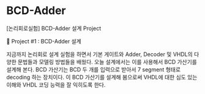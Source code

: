# BCD-Adder

[논리회로실험] BCD-Adder 설계 Project 

💫 Project #1 : BCD-Adder 설계

  
   지금까지 논리회로 설계 실험을 하면서 기본 게이트와 Adder, Decoder 및 VHDL의 다양한 문법들과 모델링 방법들을 배웠다.
   오늘 설계에서는 이를 사용해서 BCD 가산기를 설계해 본다. BCD 가산기는 BCD 두 개를 입력으로 받아서 7 segment 형태로 decoding 하는 장치이다.
   이 BCD 가산기를 설계해 봄으로써 VHDL에 대한 심도 있는 이해와 VHDL 코딩 능력을 잘 익히도록 한다.

